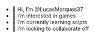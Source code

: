 - 👋 Hi, I’m @LucasMarques37
- 👀 I’m interested in games
- 🌱 I’m currently learning scipts
- 💞️ I’m looking to collaborate off
<!---
LucasMarques37/LucasMarques37 is a ✨ special ✨ repository because its `README.md` (this file) appears on your GitHub profile.
You can click the Preview link to take a look at your changes.
--->
